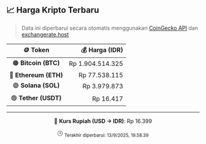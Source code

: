 

<!-- HARGA_KRIPTO -->
## 📈 Harga Kripto Terbaru

> Data ini diperbarui secara otomatis menggunakan [CoinGecko API](https://www.coingecko.com/) dan [exchangerate.host](https://exchangerate.host/)

<div align="center">

| 🪙 Token | 💰 Harga (IDR) |
|:------:|---------------:|
| 🟠 **Bitcoin (BTC)**   | Rp 1.904.514.325 |
| 🔵 **Ethereum (ETH)**  | Rp 77.538.115 |
| 🟣 **Solana (SOL)**    | Rp 3.979.873 |
| 🟢 **Tether (USDT)**   | Rp 16.417 |

---

💱 **Kurs Rupiah (USD → IDR)**: Rp 16.399

🕒 <sub>Terakhir diperbarui: 13/9/2025, 19.58.39</sub>

</div>
<!-- /HARGA_KRIPTO -->